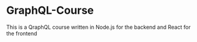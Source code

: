 # GraphQL-Course
This is a QraphQL course written in Node.js for the backend and React for the frontend
